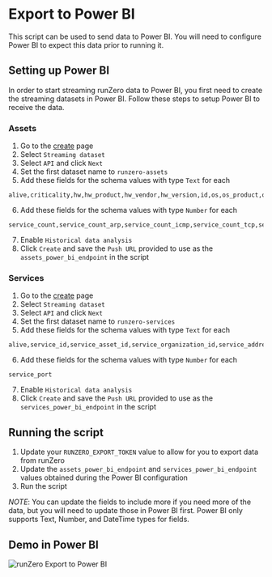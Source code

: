 # Export to Power BI

This script can be used to send data to Power BI. You will need to configure Power BI to expect this data prior to running it.

## Setting up Power BI

In order to start streaming runZero data to Power BI, you first need to create the streaming datasets in Power BI. Follow these steps to setup Power BI to receive the data.

### Assets

1. Go to the [create](https://app.powerbi.com/groups/me/create) page
2. Select `Streaming dataset`
3. Select `API` and click `Next`
4. Set the first dataset name to `runzero-assets`
5. Add these fields for the schema values with type `Text` for each

```text
alive,criticality,hw,hw_product,hw_vendor,hw_version,id,os,os_product,os_vendor,os_version,risk
```

6. Add these fields for the schema values with type `Number` for each

```text
service_count,service_count_arp,service_count_icmp,service_count_tcp,service_count_udp,software_count,vulnerability_count
```

7. Enable `Historical data analysis`
8. Click `Create` and save the `Push URL` provided to use as the `assets_power_bi_endpoint` in the script

### Services

1. Go to the [create](https://app.powerbi.com/groups/me/create) page
2. Select `Streaming dataset`
3. Select `API` and click `Next`
4. Set the first dataset name to `runzero-services`
5. Add these fields for the schema values with type `Text` for each

```text
alive,service_id,service_asset_id,service_organization_id,service_address,service_transport,service_vhost,service_summary,id,organization_id,site_id,detected_by,type
```

6. Add these fields for the schema values with type `Number` for each

```text
service_port
```

7. Enable `Historical data analysis`
8. Click `Create` and save the `Push URL` provided to use as the `services_power_bi_endpoint` in the script

## Running the script

1. Update your `RUNZERO_EXPORT_TOKEN` value to allow for you to export data from runZero
2. Update the `assets_power_bi_endpoint` and `services_power_bi_endpoint` values obtained during the Power BI configuration
3. Run the script

_NOTE_: You can update the fields to include more if you need more of the data, but you will need to update those in Power BI first. Power BI only supports Text, Number, and DateTime types for fields.

## Demo in Power BI

![runZero Export to Power BI](https://github.com/tdiderich/runZero-scripts/assets/15862572/f93ef89c-a26c-45d0-9680-af19706b31c3)

